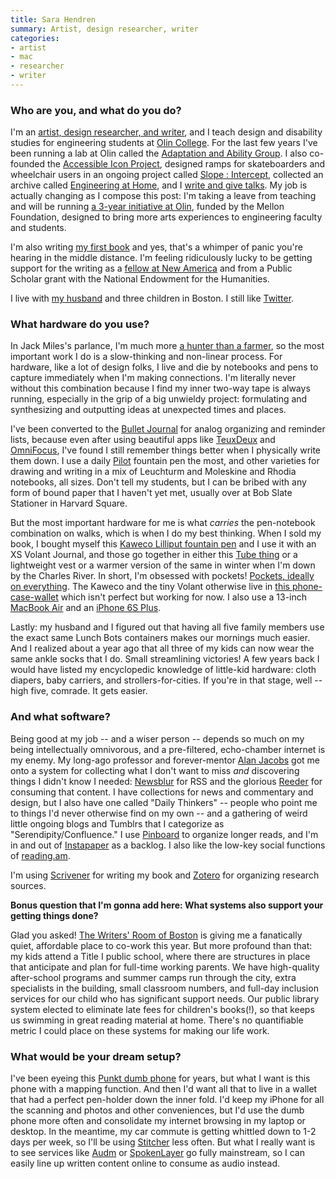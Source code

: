 ```yaml
---
title: Sara Hendren
summary: Artist, design researcher, writer
categories:
- artist
- mac
- researcher
- writer
---
```


### Who are you, and what do you do?

I'm an [artist, design researcher, and writer](https://ablersite.org/ "Sara's website."), and I teach design and disability studies for engineering students at [Olin College](http://www.olin.edu/ "A university in Massachusetts."). For the last few years I've been running a lab at Olin called the [Adaptation and Ability Group](http://aplusa.org/ "An adaptability tech group."). I also co-founded the [Accessible Icon Project](http://accessibleicon.org/ "A design activism site."), designed ramps for skateboarders and wheelchair users in an ongoing project called [Slope : Intercept](http://slopeintercept.org/ "A ramp project for skateboards and wheelchair users."), collected an archive called [Engineering at Home](http://engineeringathome.org/ "A website discussing what it actually means to be an engineer."), and I [write and give talks](https://sarahendren.com/ "Sarah's writing and talks website."). My job is actually changing as I compose this post: I'm taking a leave from teaching and will be running [a 3-year initiative at Olin](http://www.olin.edu/news-events/2017/mellon-foundation-supports-major-initiative-olin-college-better-integrate-stem/ "A post about Sara's STEM/arts integration initiative."), funded by the Mellon Foundation, designed to bring more arts experiences to engineering faculty and students.

I'm also writing [my first book](https://ablersite.org/2017/01/06/first-book/ "Sara's post about her book.") and yes, that's a whimper of panic you're hearing in the middle distance. I'm feeling ridiculously lucky to be getting support for the writing as a [fellow at New America](https://www.newamerica.org/ "A think tank and civic enterprise.") and from a Public Scholar grant with the National Endowment for the Humanities.

I live with [my husband](http://www.brianfunck.com/ "Brian's website.") and three children in Boston. I still like [Twitter](https://twitter.com/ablerism "Sara's Twitter account.").

### What hardware do you use?

In Jack Miles's parlance, I'm much more [a hunter than a farmer](http://www.crosscurrents.org/miles.htm "An article by Jack Miles about liberal arts on campus."), so the most important work I do is a slow-thinking and non-linear process. For hardware, like a lot of design folks, I live and die by notebooks and pens to capture immediately when I'm making connections. I'm literally never without this combination because I find my inner two-way tape is always running, especially in the grip of a big unwieldy project: formulating and synthesizing and outputting ideas at unexpected times and places. 

I've been converted to the [Bullet Journal][bullet-journal] for analog organizing and reminder lists, because even after using beautiful apps like [TeuxDeux][] and [OmniFocus][], I've found I still remember things better when I physically write them down. I use a daily [Pilot][metropolitan] fountain pen the most, and other varieties for drawing and writing in a mix of Leuchturm and Moleskine and Rhodia notebooks, all sizes. Don't tell my students, but I can be bribed with any form of bound paper that I haven't yet met, usually over at Bob Slate Stationer in Harvard Square. 

But the most important hardware for me is what *carries* the pen-notebook combination on walks, which is when I do my best thinking. When I sold my book, I bought myself this [Kaweco Lilliput fountain pen][liliput] and I use it with an XS Volant Journal, and those go together in either this [Tube thing][the-tube] or a lightweight vest or a warmer version of the same in winter when I'm down by the Charles River. In short, I'm obsessed with pockets! [Pockets, ideally on everything](https://elizabethsuzann.com/search?q=pockets&type=product "A search for 'pockets' on elizabethsuzann.com."). The Kaweco and the tiny Volant otherwise live in [this phone-case-wallet](https://www.etsy.com/au/listing/522344245/iphone-6s-iphone-6-s-plus-personalized "A phone case/wallet.") which isn't perfect but working for now. I also use a 13-inch [MacBook Air][macbook-air] and an [iPhone 6S Plus][iphone-6s-plus].

Lastly: my husband and I figured out that having all five family members use the exact same Lunch Bots containers makes our mornings much easier. And I realized about a year ago that all three of my kids can now wear the same ankle socks that I do. Small streamlining victories! A few years back I would have listed my encyclopedic knowledge of little-kid hardware: cloth diapers, baby carriers, and strollers-for-cities. If you're in that stage, well -- high five, comrade. It gets easier.

### And what software?

Being good at my job -- and a wiser person -- depends so much on my being intellectually omnivorous, and a pre-filtered, echo-chamber internet is my enemy. My long-ago professor and forever-mentor [Alan Jacobs](http://ayjay.org/ "Alan's website.") got me onto a system for collecting what I don't want to miss *and* discovering things I didn't know I needed: [Newsblur][] for RSS and the glorious [Reeder][reeder-ios] for consuming that content. I have collections for news and commentary and design, but I also have one called "Daily Thinkers" -- people who point me to things I'd never otherwise find on my own -- and a gathering of weird little ongoing blogs and Tumblrs that I categorize as "Serendipity/Confluence." I use [Pinboard](https://pinboard.in/u:ablerism "Sara's Pinboard account.") to organize longer reads, and I'm in and out of [Instapaper][] as a backlog. I also like the low-key social functions of [reading.am][reading].

I'm using [Scrivener][] for writing my book and [Zotero][] for organizing research sources.

**Bonus question that I'm gonna add here: What systems also support your getting things done?** 

Glad you asked! [The Writers' Room of Boston](http://www.writersroomofboston.org/ "A workspace in Boston.") is giving me a fanatically quiet, affordable place to co-work this year. But more profound than that: my kids attend a Title I public school, where there are structures in place that anticipate and plan for full-time working parents. We have high-quality after-school programs and summer camps run through the city, extra specialists in the building, small classroom numbers, and full-day inclusion services for our child who has significant support needs. Our public library system elected to eliminate late fees for children's books(!), so that keeps us swimming in great reading material at home. There's no quantifiable metric I could place on these systems for making our life work.

### What would be your dream setup?

I've been eyeing this [Punkt dumb phone][mp01] for years, but what I want is this phone with a mapping function. And then I'd want all that to live in a wallet that had a perfect pen-holder down the inner fold. I'd keep my iPhone for all the scanning and photos and other conveniences, but I'd use the dumb phone more often and consolidate my internet browsing in my laptop or desktop. In the meantime, my car commute is getting whittled down to 1-2 days per week, so I'll be using [Stitcher][] less often. But what I really want is to see services like [Audm][] or [SpokenLayer][] go fully mainstream, so I can easily line up written content online to consume as audio instead.

[bullet-journal]: http://bulletjournal.com/ "An organisational notebook."
[iphone-6s-plus]: https://en.wikipedia.org/wiki/IPhone_6s_Plus "A large smartphone."
[liliput]: https://www.jetpens.com/Kaweco-Liliput-Fountain-Pen-Eco-Brass-Extra-Fine-Nib/pd/13696 "A fountain pen."
[macbook-air]: https://www.apple.com/macbook-air/ "A very thin laptop."
[metropolitan]: https://www.jetpens.com/Pilot-Metropolitan-Fountain-Pen-Black-Plain-Fine-Nib/pd/12075 "A fountain pen."
[mp01]: https://www.punkt.ch/en/products/mp01-mobile-phone/ "A mobile phone just for calls and texting."
[the-tube]: https://www.thetubewaistband.com "A waistband with pockets."
[audm]: https://www.audm.com/ "An audio story service."
[instapaper]: https://www.instapaper.com/ "A web tool for saving pages to read later."
[newsblur]: http://www.newsblur.com/ "An online feed reader."
[omnifocus]: https://www.omnigroup.com/omnifocus/ "Task management software for the Mac."
[reading]: https://www.reading.am/ "A service to keep track of what you're reading online."
[reeder-ios]: http://reederapp.com/ios/ "A Google Reader client for iOS."
[scrivener]: http://literatureandlatte.com/scrivener.php "A Mac text editor aimed at writers."
[spokenlayer]: https://www.spokenlayer.com/ "An audio distribution and analytics platform."
[stitcher]: https://www.stitcher.com/ "An on-demand radio service."
[teuxdeux]: https://teuxdeux.com/ "A simple, classy to-do web application."
[zotero]: https://www.zotero.org/ "A research tool."
